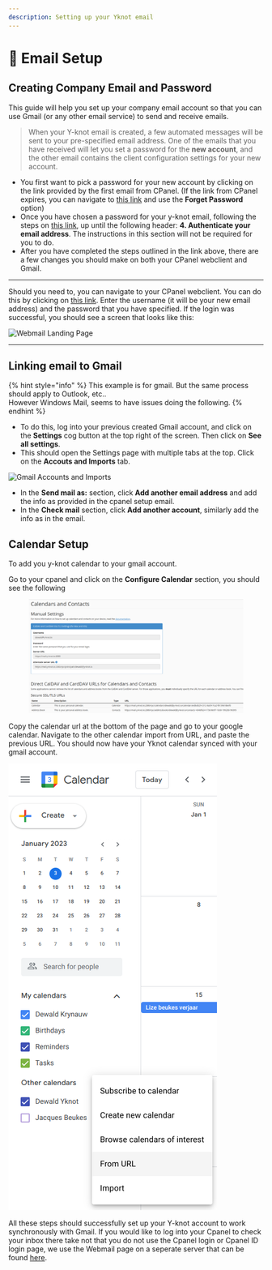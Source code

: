 ```yaml
---
description: Setting up your Yknot email
---
```


# 📧 Email Setup

## Creating Company Email and Password

This guide will help you set up your company email account so that you can use Gmail (or any other email service) to send and receive emails.

> When your Y-knot email is created, a few automated messages will be sent to your pre-specified email address. One of the emails that you have received will let you set a password for the **new account**, and the other email contains the client configuration settings for your new account.

* You first want to pick a password for your new account by clicking on the link provided by the first email from CPanel. (If the link from CPanel expires, you can navigate to [this link](https://y-knot.io:2083/) and use the **Forget Password** option)
* Once you have chosen a password for your y-knot email, following the steps on [this link](https://hollypryce.com/cpanel-gmail/), up until the following header: **4. Authenticate your email address**. The instructions in this section will not be required for you to do.
* After you have completed the steps outlined in the link above, there are a few changes you should make on both your CPanel webclient and Gmail.

***

Should you need to, you can navigate to your CPanel webclient. You can do this by clicking on [this link](https://y-knot.io:2083/). Enter the username (it will be your new email address) and the password that you have specified. If the login was successful, you should see a screen that looks like this:

![Webmail Landing Page](../setup/cpanel-email/webmail-landing-page.png)

***

## Linking email to Gmail

{% hint style="info" %}
This example is for gmail. But the same process should apply to Outlook, etc..\
However Windows Mail, seems to have issues doing the following.
{% endhint %}

* To do this, log into your previous created Gmail account, and click on the **Settings** cog button at the top right of the screen. Then click on **See all settings**.
* This should open the Settings page with multiple tabs at the top. Click on the **Accouts and Imports** tab.

![Gmail Accounts and Imports](../setup/cpanel-email/gmail-accounts-and-imports.png)

* In the **Send mail as:** section, click **Add another email address** and add the info as provided in the cpanel setup email.
* In the **Check mail** section, click **Add another account**, similarly add the info as in the email.

## Calendar Setup

To add you y-knot calendar to your gmail account.

Go to your cpanel and click on the **Configure Calendar** section, you should see the following

<figure><img src="../.gitbook/assets/image (2).png" alt=""><figcaption></figcaption></figure>

Copy the calendar url at the bottom of the page and go to your google calendar. Navigate to the other calendar import from URL, and paste the previous URL. You should now have your Yknot calendar synced with your gmail account.

![](../.gitbook/assets/image.png)

All these steps should successfully set up your Y-knot account to work synchronously with Gmail. If you would like to log into your Cpanel to check your inbox there take not that you do not use the Cpanel login or Cpanel ID login page, we use the Webmail page on a seperate server that can be found [here](https://y-knot.io:2096/).

